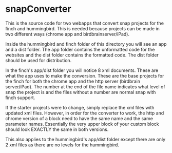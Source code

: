 # snapConverter
This is the source code for two webapps that convert snap projects for the finch and hummingbird. This is needed because projects can be made in two different ways (chrome app and birdbrainserver/iPad).

Inside the hummingbird and finch folder of this directory you will see an app and a dist folder. The app folder contains the unformatted code for the websites and the dist folder contains the formatted code. 
The dist folder should be used for distribution. 

In the finch's app/dist folder you will notice 8 xml documents. These are what the app uses to make the conversion. These are the base projects for the finch for both the chrome app and the http server (birdbrain server/iPad). The number at the end of the file name indicates what level of snap the project is and the files without a number are normal snap with finch support. 

If the starter projects were to change, simply replace the xml files with updated xml files. However, in order for the converter to work, the http and chrome version of a block need to have the same name and the same parameter names. Essentially the very upper block of your custom block should look EXACTLY the same in both versions. 

This also applies to the hummingbird's app/dist folder except there are only 2 xml files as there are no levels for the hummingbird.
